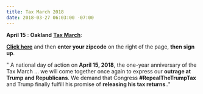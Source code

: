 ```yaml
---
title: Tax March 2018
date: 2018-03-27 06:03:00 -07:00
---
```


**April 15** : **Oakland** [**Tax March**](https://taxmarch.org/events/?source=rtttemail20180315):

**[Click here](https://taxmarch.org/events/?source=rtttemail20180315)** and then **enter your zipcode** on the right of the page, **then sign up**.

" A national day of action on **April 15, 2018**, the one-year anniversary of the Tax March ... we will come together once again to express our **outrage at Trump and Republicans**. We demand that Congress **#RepealTheTrumpTax** and Trump finally fulfill his promise of **releasing his tax returns**.."